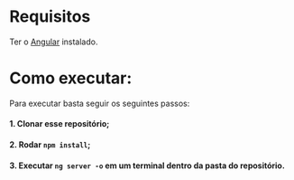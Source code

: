 # Requisitos

Ter o [Angular](https://angular.dev/) instalado.

# Como executar:

Para executar basta seguir os seguintes passos:

#### 1. Clonar esse repositório;
#### 2. Rodar `npm install`;
#### 3. Executar `ng server -o` em um terminal dentro da pasta do repositório.